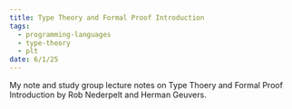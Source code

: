 ```yaml
---
title: Type Theory and Formal Proof Introduction
tags:
  - programming-languages
  - type-theory
  - plt
date: 6/1/25
---
```

My note and study group lecture notes on Type Thoery and Formal Proof Introduction by Rob Nederpelt and Herman Geuvers.

